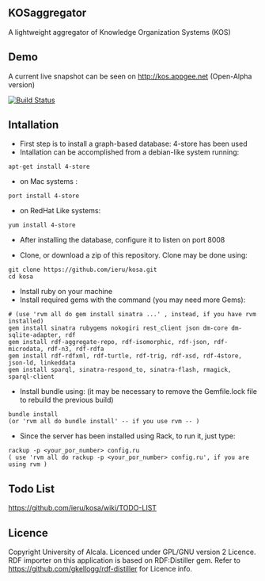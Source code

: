 ## KOSaggregator

A lightweight aggregator of Knowledge Organization Systems (KOS)

## Demo

A current live snapshot can be seen on http://kos.appgee.net (Open-Alpha version)

[![Build Status](https://travis-ci.org/ieru/kosa.png?branch=master)](https://travis-ci.org/ieru/kosa)

## Intallation


- First step is to install a graph-based database: 4-store has been used
- Intallation can be accomplished from a debian-like system running: 

```
apt-get install 4-store
```

- on Mac systems : 

```
port install 4-store
```

- on RedHat Like systems: 

```
yum install 4-store
```

- After installing the database, configure it to listen on port 8008

- Clone, or download a zip of this repository. Clone may be done using:

```
git clone https://github.com/ieru/kosa.git
cd kosa
```

- Install ruby on your machine
- Install required gems with the command (you may need more Gems):

```
# (use 'rvm all do gem install sinatra ...' , instead, if you have rvm installed)
gem install sinatra rubygems nokogiri rest_client json dm-core dm-sqlite-adapter, rdf
gem install rdf-aggregate-repo, rdf-isomorphic, rdf-json, rdf-microdata, rdf-n3, rdf-rdfa
gem install rdf-rdfxml, rdf-turtle, rdf-trig, rdf-xsd, rdf-4store, json-ld, linkeddata
gem install sparql, sinatra-respond_to, sinatra-flash, rmagick, sparql-client
```

- Install bundle using: (it may be necessary to remove the Gemfile.lock file to rebuild the previous build)

```
bundle install
(or 'rvm all do bundle install' -- if you use rvm -- )
```

- Since the server has been installed using Rack, to run it, just type:

```
rackup -p <your_por_number> config.ru
( use 'rvm all do rackup -p <your_por_number> config.ru', if you are using rvm )
```

## Todo List

https://github.com/ieru/kosa/wiki/TODO-LIST


## Licence

Copyright University of Alcala. Licenced under GPL/GNU version 2 Licence.  
RDF importer on this application is based on RDF:Distiller gem. Refer to https://github.com/gkellogg/rdf-distiller for Licence info.

